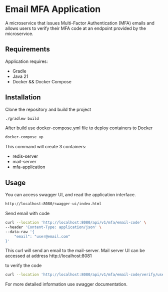 # Email MFA Application

A microservice that issues Multi-Factor Authentication (MFA) emails and allows users to verify their MFA code at an endpoint provided by the microservice.

## Requirements
Application requires:
- Gradle
- Java 21
- Docker && Docker Compose

## Installation

Clone the repository and build the project

```sh
./gradlew build
```

After build use docker-compose.yml file to deploy containers to Docker

```sh
docker-compose up
```

This command will create 3 containers:
- redis-server
- mail-server
- mfa-application

## Usage
You can access swagger UI, and read the application interface.
```sh
http://localhost:8080/swagger-ui/index.html
```

Send email with code
```sh
curl --location 'http://localhost:8080/api/v1/mfa/email-code' \
--header 'Content-Type: application/json' \
--data-raw '{
    "email": "user@email.com"
}'
```

This curl will send an email to the mail-server.
Mail server UI can be accessed at address http://localhost:8081

to verify the code
```sh
curl --location 'http://localhost:8080/api/v1/mfa/email-code/verify/user@mail.com/689781'
```

For more detailed information use swagger documentation.


